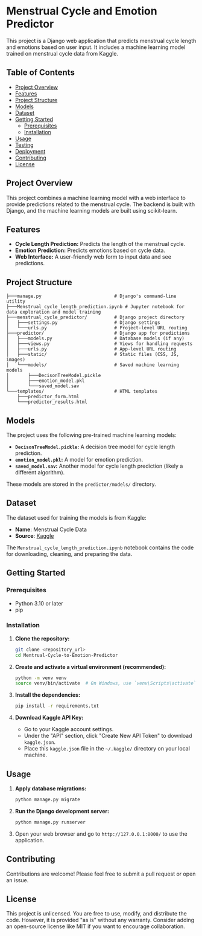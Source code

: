 # Menstrual Cycle and Emotion Predictor

This project is a Django web application that predicts menstrual cycle length and emotions based on user input. It includes a machine learning model trained on menstrual cycle data from Kaggle.

## Table of Contents
- [Project Overview](#project-overview)
- [Features](#features)
- [Project Structure](#project-structure)
- [Models](#models)
- [Dataset](#dataset)
- [Getting Started](#getting-started)
  - [Prerequisites](#prerequisites)
  - [Installation](#installation)
- [Usage](#usage)
- [Testing](#testing)
- [Deployment](#deployment)
- [Contributing](#contributing)
- [License](#license)

## Project Overview

This project combines a machine learning model with a web interface to provide predictions related to the menstrual cycle. The backend is built with Django, and the machine learning models are built using scikit-learn.

## Features

-   **Cycle Length Prediction:** Predicts the length of the menstrual cycle.
-   **Emotion Prediction:** Predicts emotions based on cycle data.
-   **Web Interface:** A user-friendly web form to input data and see predictions.

## Project Structure

```
├───manage.py                           # Django's command-line utility
├───Menstrual_cycle_length_prediction.ipynb # Jupyter notebook for data exploration and model training
├───menstrual_cycle_predictor/          # Django project directory
│   ├───settings.py                     # Django settings
│   └───urls.py                         # Project-level URL routing
├───predictor/                          # Django app for predictions
│   ├───models.py                       # Database models (if any)
│   ├───views.py                        # Views for handling requests
│   ├───urls.py                         # App-level URL routing
│   ├───static/                         # Static files (CSS, JS, images)
│   └───models/                         # Saved machine learning models
│       ├───DecisonTreeModel.pickle
│       ├───emotion_model.pkl
│       └───saved_model.sav
└───templates/                          # HTML templates
    ├───predictor_form.html
    └───predictor_results.html
```

## Models

The project uses the following pre-trained machine learning models:

-   **`DecisonTreeModel.pickle`:** A decision tree model for cycle length prediction.
-   **`emotion_model.pkl`:** A model for emotion prediction.
-   **`saved_model.sav`:** Another model for cycle length prediction (likely a different algorithm).

These models are stored in the `predictor/models/` directory.

## Dataset

The dataset used for training the models is from Kaggle:

-   **Name**: Menstrual Cycle Data
-   **Source**: [Kaggle](https://www.kaggle.com/datasets/nikitabisht/menstrual-cycle-data)

The `Menstrual_cycle_length_prediction.ipynb` notebook contains the code for downloading, cleaning, and preparing the data.

## Getting Started

### Prerequisites

-   Python 3.10 or later
-   pip

### Installation

1.  **Clone the repository:**
    ```bash
    git clone <repository_url>
    cd Mentrual-Cycle-to-Emotion-Predictor
    ```

2.  **Create and activate a virtual environment (recommended):**
    ```bash
    python -m venv venv
    source venv/bin/activate  # On Windows, use `venv\Scripts\activate`
    ```

3.  **Install the dependencies:**
    ```bash
    pip install -r requirements.txt
    ```

4.  **Download Kaggle API Key:**
    -   Go to your Kaggle account settings.
    -   Under the "API" section, click "Create New API Token" to download `kaggle.json`.
    -   Place this `kaggle.json` file in the `~/.kaggle/` directory on your local machine.

## Usage

1.  **Apply database migrations:**
    ```bash
    python manage.py migrate
    ```

2.  **Run the Django development server:**
    ```bash
    python manage.py runserver
    ```

3.  Open your web browser and go to `http://127.0.0.1:8000/` to use the application.

## Contributing

Contributions are welcome! Please feel free to submit a pull request or open an issue.

## License

This project is unlicensed. You are free to use, modify, and distribute the code. However, it is provided "as is" without any warranty. Consider adding an open-source license like MIT if you want to encourage collaboration.